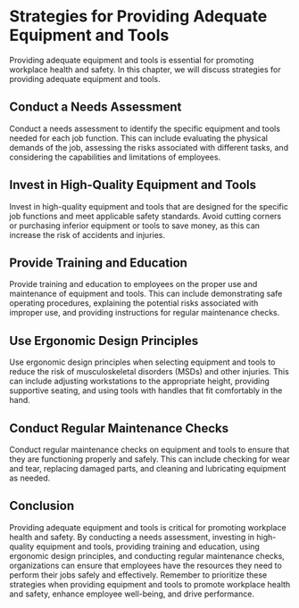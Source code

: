 Strategies for Providing Adequate Equipment and Tools
========================================================================================================

Providing adequate equipment and tools is essential for promoting workplace health and safety. In this chapter, we will discuss strategies for providing adequate equipment and tools.

Conduct a Needs Assessment
--------------------------

Conduct a needs assessment to identify the specific equipment and tools needed for each job function. This can include evaluating the physical demands of the job, assessing the risks associated with different tasks, and considering the capabilities and limitations of employees.

Invest in High-Quality Equipment and Tools
------------------------------------------

Invest in high-quality equipment and tools that are designed for the specific job functions and meet applicable safety standards. Avoid cutting corners or purchasing inferior equipment or tools to save money, as this can increase the risk of accidents and injuries.

Provide Training and Education
------------------------------

Provide training and education to employees on the proper use and maintenance of equipment and tools. This can include demonstrating safe operating procedures, explaining the potential risks associated with improper use, and providing instructions for regular maintenance checks.

Use Ergonomic Design Principles
-------------------------------

Use ergonomic design principles when selecting equipment and tools to reduce the risk of musculoskeletal disorders (MSDs) and other injuries. This can include adjusting workstations to the appropriate height, providing supportive seating, and using tools with handles that fit comfortably in the hand.

Conduct Regular Maintenance Checks
----------------------------------

Conduct regular maintenance checks on equipment and tools to ensure that they are functioning properly and safely. This can include checking for wear and tear, replacing damaged parts, and cleaning and lubricating equipment as needed.

Conclusion
----------

Providing adequate equipment and tools is critical for promoting workplace health and safety. By conducting a needs assessment, investing in high-quality equipment and tools, providing training and education, using ergonomic design principles, and conducting regular maintenance checks, organizations can ensure that employees have the resources they need to perform their jobs safely and effectively. Remember to prioritize these strategies when providing equipment and tools to promote workplace health and safety, enhance employee well-being, and drive performance.
